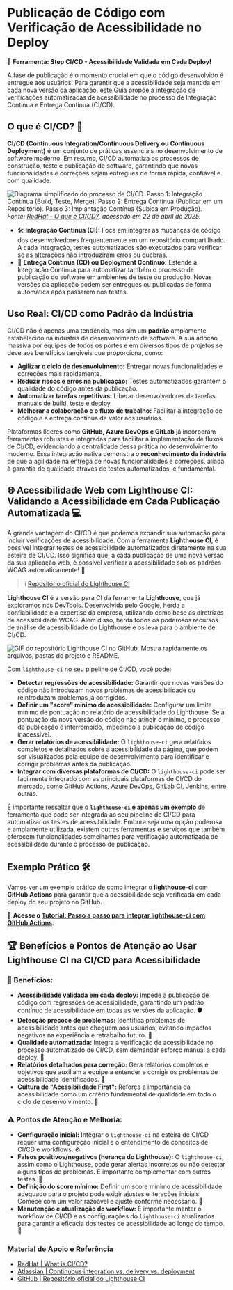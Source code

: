# Publicação de Código com Verificação de Acessibilidade no Deploy

**🧰 Ferramenta: Step CI/CD - Acessibilidade Validada em Cada Deploy!**

A fase de publicação é o momento crucial em que o código desenvolvido é entregue aos usuários. Para garantir que a acessibilidade seja mantida em cada nova versão da aplicação, este Guia propõe a integração de verificações automatizadas de acessibilidade no processo de Integração Contínua e Entrega Contínua (CI/CD).

## O que é CI/CD? 🤔

**CI/CD (Continuous Integration/Continuous Delivery ou Continuous Deployment)** é um conjunto de práticas essenciais no desenvolvimento de software moderno. Em resumo, CI/CD automatiza os processos de construção, teste e publicação de software, garantindo que novas funcionalidades e correções sejam entregues de forma rápida, confiável e com qualidade.

![Diagrama simplificado do processo de CI/CD. Passo 1: Integração Contínua (Build, Teste, Merge). Passo 2: Entrega Contínua (Publicar em um Repositório). Passo 3: Implantação Contínua (Subida em Produção).](https://www.redhat.com/rhdc/managed-files/styles/wysiwyg_full_width/private/ci-cd-flow-desktop.png.webp?itok=mDEvsSsp)  
*Fonte: [RedHat - O que é CI/CD?](https://www.redhat.com/pt-br/topics/devops/what-is-ci-cd), acessado em 22 de abril de 2025.*

- 🛠️ **Integração Contínua (CI):** Foca em integrar as mudanças de código dos desenvolvedores frequentemente em um repositório compartilhado. A cada integração, testes automatizados são executados para verificar se as alterações não introduziram erros ou quebras.  
- 🚀 **Entrega Contínua (CD) ou Deployment Contínuo:** Estende a Integração Contínua para automatizar também o processo de publicação do software em ambientes de teste ou produção. Novas versões da aplicação podem ser entregues ou publicadas de forma automática após passarem nos testes.

## Uso Real: CI/CD como Padrão da Indústria

CI/CD não é apenas uma tendência, mas sim um **padrão** amplamente estabelecido na indústria de desenvolvimento de software. A sua adoção massiva por equipes de todos os portes e em diversos tipos de projetos se deve aos benefícios tangíveis que proporciona, como:

- **Agilizar o ciclo de desenvolvimento:** Entregar novas funcionalidades e correções mais rapidamente.  
- **Reduzir riscos e erros na publicação:** Testes automatizados garantem a qualidade do código antes da publicação.  
- **Automatizar tarefas repetitivas:** Liberar desenvolvedores de tarefas manuais de build, teste e deploy.  
- **Melhorar a colaboração e o fluxo de trabalho:** Facilitar a integração de código e a entrega contínua de valor aos usuários.  

Plataformas líderes como **GitHub, Azure DevOps e GitLab** já incorporam ferramentas robustas e integradas para facilitar a implementação de fluxos de CI/CD, evidenciando a centralidade dessa prática no desenvolvimento moderno. Essa integração nativa demonstra o **reconhecimento da indústria** de que a agilidade na entrega de novas funcionalidades e correções, aliada à garantia de qualidade através de testes automatizados, é fundamental.

## 🌐 Acessibilidade Web com Lighthouse CI: Validando a Acessibilidade em Cada Publicação Automatizada 💻

A grande vantagem do CI/CD é que podemos expandir sua automação para incluir verificações de acessibilidade. Com a ferramenta **Lighthouse CI**, é possível integrar testes de acessibilidade automatizados diretamente na sua esteira de CI/CD. Isso significa que, a cada publicação de uma nova versão da sua aplicação web, é possível verificar a acessibilidade sob os padrões WCAG automaticamente! 🤩

> ℹ️ [Repositório oficial do Lighthouse CI](https://github.com/GoogleChrome/lighthouse-ci)

**Lighthouse CI** é a versão para CI da ferramenta **Lighthouse**, que já exploramos nos [DevTools](./3.3.DevTools.md). Desenvolvida pelo Google, herda a confiabilidade e a expertise da empresa, utilizando como base as diretrizes de acessibilidade WCAG. Além disso, herda todos os poderosos recursos de análise de acessibilidade do Lighthouse e os leva para o ambiente de CI/CD.

![GIF do repositório Lighthouse CI no GitHub. Mostra rapidamente os arquivos, pastas do projeto e README.](../assets/rep_lighthouse_ci.gif)

Com `lighthouse-ci` no seu pipeline de CI/CD, você pode:

- **Detectar regressões de acessibilidade:** Garantir que novas versões do código não introduzam novos problemas de acessibilidade ou reintroduzam problemas já corrigidos.  
- **Definir um "score" mínimo de acessibilidade:** Configurar um limite mínimo de pontuação no relatório de acessibilidade do Lighthouse. Se a pontuação da nova versão do código não atingir o mínimo, o processo de publicação é interrompido, impedindo a publicação de código inacessível.  
- **Gerar relatórios de acessibilidade:** O `lighthouse-ci` gera relatórios completos e detalhados sobre a acessibilidade da página, que podem ser visualizados pela equipe de desenvolvimento para identificar e corrigir problemas antes da publicação.  
- **Integrar com diversas plataformas de CI/CD:** O `lighthouse-ci` pode ser facilmente integrado com as principais plataformas de CI/CD do mercado, como GitHub Actions, Azure DevOps, GitLab CI, Jenkins, entre outras.  

É importante ressaltar que o **`lighthouse-ci` é apenas um exemplo** de ferramenta que pode ser integrada ao seu pipeline de CI/CD para automatizar os testes de acessibilidade. Embora seja uma opção poderosa e amplamente utilizada, existem outras ferramentas e serviços que também oferecem funcionalidades semelhantes para verificação automatizada de acessibilidade durante o processo de publicação.

## Exemplo Prático 🛠️

Vamos ver um exemplo prático de como integrar o **lighthouse-ci** com **GitHub Actions** para garantir que a acessibilidade seja verificada em cada deploy do seu projeto no GitHub.

🔗 **Acesse o [Tutorial: Passo a passo para integrar lighthouse-ci com GitHub Actions](./tutorials/lighthouse-ci.md).**

## 🏆 Benefícios e Pontos de Atenção ao Usar Lighthouse CI na CI/CD para Acessibilidade

### 🎉 Benefícios:

- **Acessibilidade validada em cada deploy:** Impede a publicação de código com regressões de acessibilidade, garantindo um padrão contínuo de acessibilidade em todas as versões da aplicação. 🛡️  
- **Detecção precoce de problemas:** Identifica problemas de acessibilidade antes que cheguem aos usuários, evitando impactos negativos na experiência e retrabalho futuro. 🚀  
- **Qualidade automatizada:** Integra a verificação de acessibilidade no processo automatizado de CI/CD, sem demandar esforço manual a cada deploy. 🤖  
- **Relatórios detalhados para correção:** Gera relatórios completos e objetivos que auxiliam a equipe a entender e corrigir os problemas de acessibilidade identificados. 📝  
- **Cultura de "Acessibilidade First":** Reforça a importância da acessibilidade como um critério fundamental de qualidade em todo o ciclo de desenvolvimento. 🤝  

### ⚠️ Pontos de Atenção e Melhoria:

- **Configuração inicial:** Integrar o `lighthouse-ci` na esteira de CI/CD requer uma configuração inicial e o entendimento de conceitos de CI/CD e workflows. ⚙️  
- **Falsos positivos/negativos (herança do Lighthouse):** O `lighthouse-ci`, assim como o Lighthouse, pode gerar alertas incorretos ou não detectar alguns tipos de problemas. É importante complementar com outros testes. 🚧  
- **Definição do score mínimo:** Definir um score mínimo de acessibilidade adequado para o projeto pode exigir ajustes e iterações iniciais. Comece com um valor razoável e ajuste conforme necessário. 🤔  
- **Manutenção e atualização do workflow:** É importante manter o workflow de CI/CD e as configurações do `lighthouse-ci` atualizados para garantir a eficácia dos testes de acessibilidade ao longo do tempo. 🔄  

### Material de Apoio e Referência

- [RedHat | What is CI/CD?](https://www.redhat.com/en/topics/devops/what-is-ci-cd)  
- [Atlassian | Continuous integration vs. delivery vs. deployment](https://www.atlassian.com/continuous-delivery/principles/continuous-integration-vs-delivery-vs-deployment)  
- [GitHub | Repositório oficial do Lighthouse CI](https://github.com/GoogleChrome/lighthouse-ci)  
